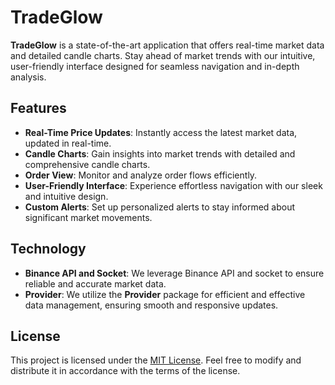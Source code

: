 # TradeGlow

**TradeGlow** is a state-of-the-art application that offers real-time market data and detailed candle charts. Stay ahead of market trends with our intuitive, user-friendly interface designed for seamless navigation and in-depth analysis.

## Features

- **Real-Time Price Updates**: Instantly access the latest market data, updated in real-time.
- **Candle Charts**: Gain insights into market trends with detailed and comprehensive candle charts.
- **Order View**: Monitor and analyze order flows efficiently.
- **User-Friendly Interface**: Experience effortless navigation with our sleek and intuitive design.
- **Custom Alerts**: Set up personalized alerts to stay informed about significant market movements.

## Technology

- **Binance API and Socket**: We leverage Binance API and socket to ensure reliable and accurate market data.
- **Provider**: We utilize the **Provider** package for efficient and effective data management, ensuring smooth and responsive updates.

## License

This project is licensed under the [MIT License](https://opensource.org/licenses/MIT). Feel free to modify and distribute it in accordance with the terms of the license.